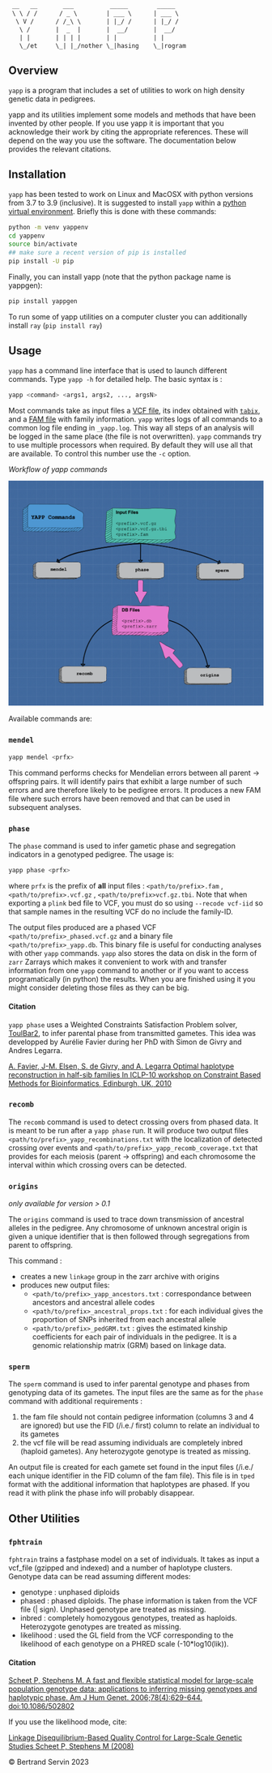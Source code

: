 ```
 __   __       ___          _____        _____ 
 \ \ / /      / _ \        | ___ \      | ___ \
  \ V /      / /_\ \       | |_/ /      | |_/ /
   \ /       |  _  |       |  __/       |  __/ 
   | |       | | | |       | |          | |    
   \_/et     \_| |_/nother \_|hasing    \_|rogram    

```

## Overview

`yapp` is a program that includes a set of utilities to work on high
density genetic data in pedigrees.

yapp and its utilities implement some models and methods that have been
invented by other people. If you use yapp it is important that you
acknowledge their work by citing the appropriate
references. These will depend on the way you use the software. The
documentation below provides the relevant citations.

## Installation

`yapp` has been tested to work on Linux and MacOSX with python
versions from 3.7 to 3.9 (inclusive).  It is suggested to install `yapp` within a
[python virtual
environment](https://docs.python.org/3/tutorial/venv.html).
Briefly this is done with these commands:

```bash
python -m venv yappenv
cd yappenv
source bin/activate
## make sure a recent version of pip is installed
pip install -U pip
```

Finally, you can install yapp (note that the python package name is yappgen):
           
```bash
pip install yappgen
```

<!---
Or use the latest development version:
         
```bash
git clone git@forgemia.inra.fr:bertrand.servin/yapp.git
cd yapp
pip install .
```
--->

To run some of yapp utilities on a computer cluster you can additionally install `ray` (`pip install ray`)

## Usage

`yapp` has a command line interface that is used to launch different
commands. Type `yapp -h` for detailed help. The basic syntax is :

```bash
yapp <command> <args1, args2, ..., argsN>
```
Most commands take as input files a [VCF file](http://samtools.github.io/hts-specs/VCFv4.2.pdf), its
index obtained with [`tabix`](http://www.htslib.org/doc/tabix.html), and a [FAM
file](https://www.cog-genomics.org/plink/1.9/formats#fam) with family
information. `yapp` writes logs of all commands to a common log file ending in `_yapp.log`. 
This way all steps of an analysis will be logged in the same place (the file is not overwritten).
`yapp` commands try to use multiple processors when required. By default they will use all that are 
available. To control this number use the `-c` option. 

*Workflow of yapp commands*

![Yapp workflkow](img/yapp-flowchart.png)

Available commands are:

### `mendel`

```bash
yapp mendel <prfx>
```

This command performs checks for Mendelian errors between all parent -> offspring pairs. 
It will identify pairs that exhibit a large number of such errors and are therefore 
likely to be pedigree errors. It produces a new FAM file where such errors have been
removed and that can be used in subsequent analyses.

### `phase`

The `phase` command is used to infer gametic phase and segregation
indicators in a genotyped pedigree. The usage is:

```bash
yapp phase <prfx>
```

where `prfx` is the prefix of **all** input files :
`<path/to/prefix>.fam` , `<path/to/prefix>.vcf.gz` ,
`<path/to/prefix>vcf.gz.tbi`. Note that when exporting a `plink` bed
file to VCF, you must do so using `--recode vcf-iid` so that sample
names in the resulting VCF do no include the family-ID.

The output files produced are a phased VCF `<path/to/prefix>_phased.vcf.gz` and a
binary file `<path/to/prefix>_yapp.db`. This binary file is useful
for conducting analyses with other `yapp` commands. `yapp` also stores
the data on disk in the form of `zarr` Zarrays which makes it
convenient to work with and transfer information from one `yapp`
command to another or if you want to access programatically (in
python) the results. When you are finished using it you might consider
deleting those files as they can be big. 

#### Citation
`yapp phase` uses a Weighted Constraints Satisfaction Problem solver,
[ToulBar2](https://miat.inrae.fr/toulbar2/), to infer parental phase
from transmitted gametes. This idea was developped by Aurélie Favier
during her PhD with Simon de Givry and Andres Legarra.

<!-- [Favier, Aurélie (2011). Décompositions fonctionnelles et -->
<!-- structurelles dans les modèles graphiques probabilistes appliquées à -->
<!-- la reconstruction d'haplotypes.](http://thesesups.ups-tlse.fr/1527/) -->

[A. Favier, J-M. Elsen, S. de Givry, and A. Legarra
Optimal haplotype reconstruction in half-sib families
In ICLP-10 workshop on Constraint Based Methods for Bioinformatics,
Edinburgh, UK, 2010 ](https://miat.inrae.fr/degivry/Favier10a.pdf)

### `recomb`

The `recomb` command is used to detect crossing overs from phased
data. It is meant to be run after a `yapp phase` run. It will produce
two output files `<path/to/prefix>_yapp_recombinations.txt` with the
localization of detected crossing over events and
`<path/to/prefix>_yapp_recomb_coverage.txt` that provides for each
meiosis (parent -> offspring) and each chromosome the interval within
which crossing overs can be detected.

### `origins`

*only available for version > 0.1*

The `origins` command is used to trace down transmission of ancestral
alleles in the pedigree. Any chromosome of unknown ancestral origin is
given a unique identifier that is then followed through segregations
from parent to offspring.

This command :

- creates a new `linkage` group in the zarr archive with origins
- produces new output files:
    - `<path/to/prefix>_yapp_ancestors.txt` : correspondance between ancestors
       and ancestral allele codes
    - `<path/to/prefix>_ancestral_props.txt` : for each individual gives the
      proportion of SNPs inherited from each ancestral allele
    - `<path/to/prefix>_pedGRM.txt` : gives the estimated kinship coefficients
      for each pair of individuals in the pedigree. It is a genomic
      relationship matrix (GRM) based on linkage data.

### `sperm`

The `sperm` command is used to infer parental genotype and phases from
genotyping data of its gametes. The input files are the same as for
the `phase` command with additional requirements : 
1. the fam file should not contain pedigree information (columns 3 and
   4 are ignored) but use the FID (/i.e./ first) column to relate an
   individual to its gametes
2. the vcf file will be read assuming individuals are completely
   inbred (haploid gametes). Any heterozygote genotype is treated as
   missing. 

An output file is created for each gamete set found in the input files
(/i.e./ each unique identifier in the FID column of the fam
file). This file is in `tped` format with the additional information that
haplotypes are phased. If you read it with plink the phase info will
probably disappear. 

## Other Utilities

### `fphtrain`

`fphtrain` trains a fastphase model on a set of individuals. It takes
as input a vcf_file (gzipped and indexed) and a number of haplotype
clusters. Genotype data can be read assuming different modes:

- genotype : unphased diploids
- phased : phased diploids. The phase information is taken from the
  VCF file (| sign). Unphased genotype are treated as missing.
- inbred : completely homozygous genotypes, treated as
  haploids. Heterozygote genotypes are treated as missing.
- likelihood : used the GL field from the VCF corresponding to the
  likelihood of each genotype on a PHRED scale (-10*log10(lik)).
  
#### Citation

[Scheet P, Stephens M. A fast and flexible statistical model for
large-scale population genotype data: applications to inferring
missing genotypes and haplotypic phase. Am J Hum
Genet. 2006;78(4):629-644. doi:10.1086/502802](https://www.ncbi.nlm.nih.gov/pmc/articles/PMC1424677/)

If you use the likelihood mode, cite:

[Linkage Disequilibrium-Based Quality Control for Large-Scale Genetic
Studies Scheet P, Stephens M (2008)](https://doi.org/10.1371/journal.pgen.1000147)

© Bertrand Servin 2023

